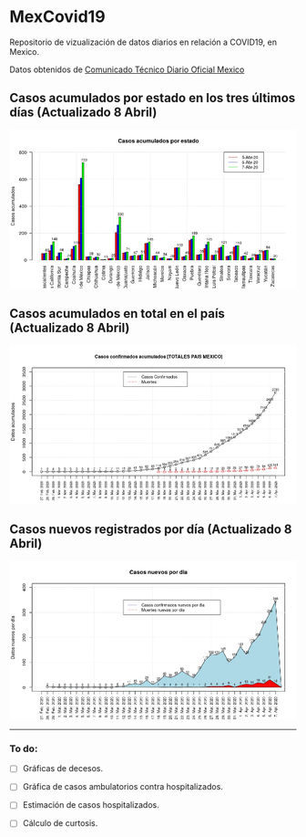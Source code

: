 # MexCovid19
Repositorio de vizualización de datos diarios en relación a COVID19, en Mexico.

Datos obtenidos de [Comunicado Técnico Diario Oficial Mexico](http://www.gob.mx/salud/documentos/coronavirus-covid-19-comunicado-tecnico-diario-238449)

## Casos acumulados por estado en los tres últimos días (Actualizado 8 Abril)
![](https://github.com/edgarVazquez43/MexCovid19/blob/master/imgs/casos_acumulados_estados.jpeg "Logo Title Text 2")

## Casos acumulados en total en el país  (Actualizado 8 Abril)
![](https://github.com/edgarVazquez43/MexCovid19/blob/master/imgs/casos_acumulados_total.jpeg "Logo Title Text 2")

## Casos nuevos registrados por día (Actualizado 8 Abril)
![](https://github.com/edgarVazquez43/MexCovid19/blob/master/imgs/casos_nuevos_dia.jpeg "Logo Title Text 2")

-----
### To do:
 - [ ]  Gráficas de decesos.
 - [ ]  Gráfica de casos ambulatorios contra hospitalizados.
 - [ ]  Estimación de casos hospitalizados.
 - [ ]  Cálculo de curtosis.
 
